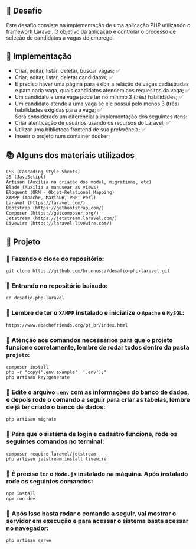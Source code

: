 ## 📌 Desafio

Este desafio consiste na implementação de uma aplicação PHP utilizando o framework Laravel. O objetivo da aplicação é controlar o processo de seleção de candidatos a vagas de emprego.

## 📐 Implementação

- Criar, editar, listar, deletar, buscar vagas; ✅
- Criar, editar, listar, deletar candidatos; ✅
- É preciso haver uma página para exibir a relação de vagas cadastradas e para cada vaga, quais candidatos atendem aos requesitos da vaga; ✅
- Um candidato e uma vaga pode ter no mínimo 3 (três) habilidades; ✅
- Um candidato atende a uma vaga se ele possui pelo menos 3 (três) habilidades exigidas para a vaga; ✅ <br>
Será considerado um diferencial a implementação dos seguintes itens:
- Criar atenticação de usuários usando os recursos do Laravel; ✅
- Utilizar uma biblioteca frontend de sua preferência; ✅
- Inserir o projeto num container docker;

## 📚 Alguns dos materiais utilizados

    CSS (Cascading Style Sheets)
    JS (JavaSctipt)
    Artisan (Auxilia na criação dos model, migrations, etc)
    Blade (Auxilia a manusear as views)
    Eloquent (ORM - Objet-Relational Mapping)
    XAMPP (Apache, MariaDB, PHP, Perl)
    Laravel (https://laravel.com/)
    Bootstrap (https://getbootstrap.com/)
    Composer (https://getcomposer.org/)
    Jetstream (https://jetstream.laravel.com/)
    Livewire (https://laravel-livewire.com/)

## 📁 Projeto
### 📍 Fazendo o clone do repositório:

    git clone https://github.com/brunnuscz/desafio-php-laravel.git

### 📍 Entrando no repositório baixado:

    cd desafio-php-laravel

### 📍 Lembre de ter o `XAMPP` instalado e inicialize o `Apache` e `MySQL`:

    https://www.apachefriends.org/pt_br/index.html

### 📍 Atenção aos comandos necessários para que o projeto funcione corretamente, lembre de rodar todos dentro da pasta `projeto`:

    composer install
    php -r "copy('.env.example', '.env');"
    php artisan key:generate
    
### 📍 Edite o arquivo `.env` com as informações do banco de dados, e depois rode o comando a seguir para criar as tabelas, lembre de já ter criado o banco de dados:

    php artisan migrate 

### 📍 Para que o sistema de login e cadastro funcione, rode os seguintes comandos no terminal:

    composer require laravel/jetstream
    php artisan jetstream:install livewire

### 📍 É preciso ter o `Node.js` instalado na máquina. Após instalado rode os seguintes comandos:

    npm install
    npm run dev

### 📍 Após isso basta rodar o comando a seguir, vai mostrar o servidor em execução e para acessar o sistema basta acessar no navegador:

    php artisan serve
